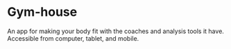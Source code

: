 # Gym-house
An app for making your body fit with the coaches and analysis tools it have. Accessible from computer, tablet, and mobile.
